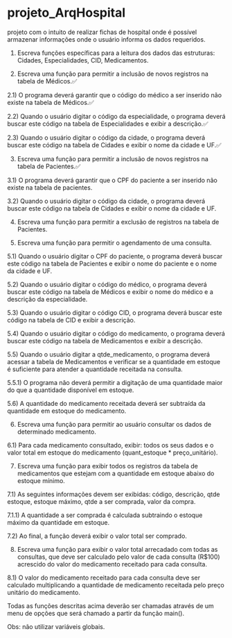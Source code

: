 # projeto_ArqHospital
projeto com o intuito de realizar fichas de hospital onde é possível armazenar informações onde o usuário informa os dados requeridos.
1) Escreva funções específicas para a leitura dos dados das estruturas: Cidades, Especialidades, CID, Medicamentos.

2) Escreva uma função para permitir a inclusão de novos registros na tabela de Médicos.✅

2.1) O programa deverá garantir que o código do médico a ser inserido não existe na tabela de Médicos.✅

2.2) Quando o usuário digitar o código da especialidade, o programa deverá buscar este código na tabela de Especialidades e exibir a descrição.✅

2.3) Quando o usuário digitar o código da cidade, o programa deverá buscar este código na tabela de Cidades e exibir o nome da cidade e UF.✅

3) Escreva uma função para permitir a inclusão de novos registros na tabela de Pacientes.✅

3.1) O programa deverá garantir que o CPF do paciente a ser inserido não existe na tabela de pacientes.

3.2) Quando o usuário digitar o código da cidade, o programa deverá buscar este código na tabela de Cidades e exibir o nome da cidade e UF.

4) Escreva uma função para permitir a exclusão de registros na tabela de Pacientes.

5) Escreva uma função para permitir o agendamento de uma consulta.

5.1) Quando o usuário digitar o CPF do paciente, o programa deverá buscar este código na tabela de Pacientes e exibir o nome do paciente e o nome da cidade e UF.

5.2) Quando o usuário digitar o código do médico, o programa deverá buscar este código na tabela de Médicos e exibir o nome do médico e a descrição da especialidade.

5.3) Quando o usuário digitar o código CID, o programa deverá buscar este código na tabela de CID e exibir a descrição.

5.4) Quando o usuário digitar o código do medicamento, o programa deverá buscar este código na tabela de Medicamentos e exibir a descrição.

5.5) Quando o usuário digitar a qtde_medicamento, o programa deverá acessar a tabela de Medicamentos e verificar se a quantidade em estoque é suficiente para atender a quantidade receitada na consulta.

5.5.1) O programa não deverá permitir a digitação de uma quantidade maior do que a quantidade disponível em estoque.

5.6) A quantidade do medicamento receitada deverá ser subtraída da quantidade em estoque do medicamento.

6) Escreva uma função para permitir ao usuário consultar os dados de determinado medicamento.

6.1) Para cada medicamento consultado, exibir: todos os seus dados e o valor total em estoque do medicamento (quant_estoque * preço_unitário).

7) Escreva uma função para exibir todos os registros da tabela de medicamentos que estejam com a quantidade em estoque abaixo do estoque mínimo. 

7.1) As seguintes informações devem ser exibidas: código, descrição, qtde estoque, estoque máximo, qtde a ser comprada, valor da compra.

7.1.1) A quantidade a ser comprada é calculada subtraindo o estoque máximo da quantidade em estoque.

7.2) Ao final, a função deverá exibir o valor total ser comprado.

8) Escreva uma função para exibir o valor total arrecadado com todas as consultas, que deve ser calculado pelo valor de cada consulta (R$100) acrescido do valor do medicamento receitado para cada consulta.

8.1) O valor do medicamento receitado para cada consulta deve ser calculado multiplicando a quantidade de medicamento receitada pelo preço unitário do medicamento.

Todas as funções descritas acima deverão ser chamadas através de um menu de opções que será chamado a partir da função main().

Obs: não utilizar variáveis globais.
